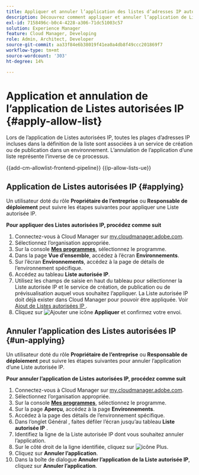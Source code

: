 ```yaml
---
title: Appliquer et annuler l’application des listes d’adresses IP autorisées
description: Découvrez comment appliquer et annuler l’application de Listes autorisées IP aux environnements Cloud Manager.
exl-id: 7158496c-b0c4-4228-a306-71dc51003c57
solution: Experience Manager
feature: Cloud Manager, Developing
role: Admin, Architect, Developer
source-git-commit: aa33f84e6b38019f41ea0a4db8f49ccc201869f7
workflow-type: tm+mt
source-wordcount: '303'
ht-degree: 14%

---
```



# Application et annulation de l’application de Listes autorisées IP {#apply-allow-list}

Lors de l’application de Listes autorisées IP, toutes les plages d’adresses IP incluses dans la définition de la liste sont associées à un service de création ou de publication dans un environnement. L’annulation de l’application d’une liste représente l’inverse de ce processus.

{{add-cm-allowlist-frontend-pipeline}}
{{ip-allow-lists-ue}}

## Application de Listes autorisées IP {#applying}

Un utilisateur doté du rôle **Propriétaire de l’entreprise** ou **Responsable de déploiement** peut suivre les étapes suivantes pour appliquer une Liste autorisée IP.

**Pour appliquer des Listes autorisées IP, procédez comme suit**

1. Connectez-vous à Cloud Manager sur [my.cloudmanager.adobe.com](https://my.cloudmanager.adobe.com/).
1. Sélectionnez l’organisation appropriée.
1. Sur la console **[Mes programmes](/help/implementing/cloud-manager/navigation.md#my-programs)**, sélectionnez le programme.
1. Dans la page **Vue d’ensemble**, accédez à l’écran **Environnements**.
1. Sur l’écran **Environnements**, accédez à la page de détails de l’environnement spécifique.
1. Accédez au tableau **Liste autorisée IP**.
1. Utilisez les champs de saisie en haut du tableau pour sélectionner la Liste autorisée IP et le service de création, de publication ou de prévisualisation auquel vous souhaitez l’appliquer.
La Liste autorisée IP doit déjà exister dans Cloud Manager pour pouvoir être appliquée. Voir [ Ajout de Listes autorisées IP ](/help/implementing/cloud-manager/ip-allow-lists/add-ip-allow-lists.md).
1. Cliquez sur ![Ajouter une icône](https://spectrum.adobe.com/static/icons/workflow_18/Smock_Add_18_N.svg) **Appliquer** et confirmez votre envoi.

## Annuler l’application des Listes autorisées IP {#un-applying}

Un utilisateur doté du rôle **Propriétaire de l’entreprise** ou **Responsable de déploiement** peut suivre les étapes suivantes pour annuler l’application d’une Liste autorisée IP.

**Pour annuler l’application de Listes autorisées IP, procédez comme suit**

1. Connectez-vous à Cloud Manager sur [my.cloudmanager.adobe.com](https://my.cloudmanager.adobe.com/).
1. Sélectionnez l’organisation appropriée.
1. Sur la console **[Mes programmes](/help/implementing/cloud-manager/navigation.md#my-programs)**, sélectionnez le programme.
1. Sur la page **Aperçu**, accédez à la page **Environnements**.
1. Accédez à la page des détails de l’environnement spécifique.
1. Dans l’onglet Général , faites défiler l’écran jusqu’au tableau **Liste autorisée IP** .
1. Identifiez la ligne de la Liste autorisée IP dont vous souhaitez annuler l’application.
1. Sur le côté droit de la ligne identifiée, cliquez sur ![icône Plus](https://spectrum.adobe.com/static/icons/workflow_18/Smock_More_18_N.svg).
1. Cliquez sur **Annuler l’application**.
1. Dans la boîte de dialogue **Annuler l’application de la Liste autorisée IP**, cliquez sur **Annuler l’application**.
